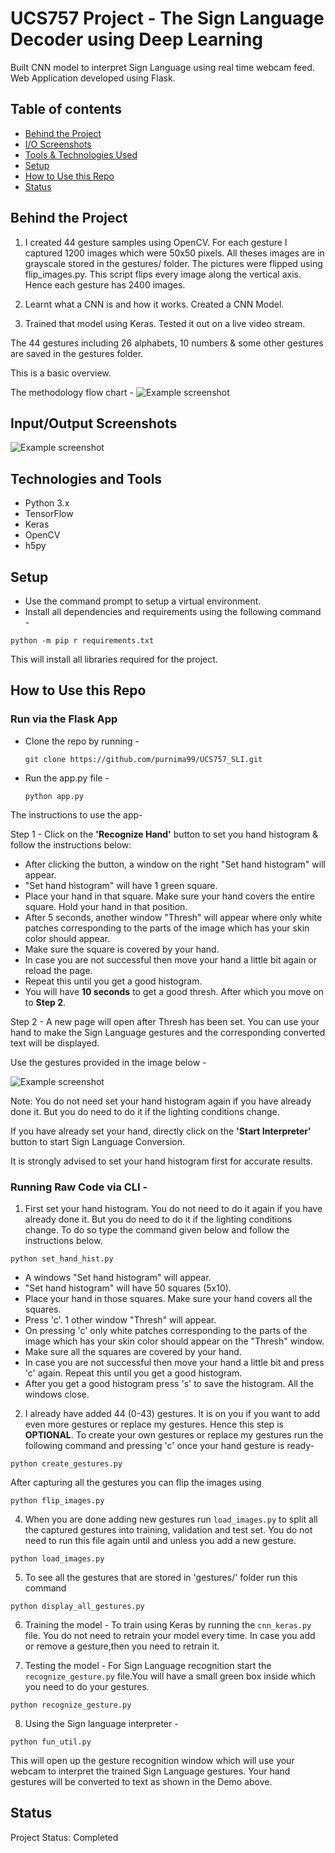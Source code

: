 # UCS757 Project - The Sign Language Decoder using Deep Learning

Built CNN model to interpret Sign Language using real time webcam feed.
Web Application developed using Flask.

## Table of contents
* [Behind the Project](#Behind-the-Project)
* [I/O Screenshots](#Input/Output-Screenshots)
* [Tools & Technologies Used](#technologies-and-tools)
* [Setup](#setup)
* [How to Use this Repo](#how-to-use-this-repo)
* [Status](#status)

## Behind the Project

1. I created 44 gesture samples using OpenCV. For each gesture I captured 1200 images which were 50x50 pixels. All theses images are in grayscale stored in the gestures/ folder. The pictures were flipped using flip_images.py. This script flips every image along the vertical axis. Hence each gesture has 2400 images.

2. Learnt what a CNN is and how it works. Created a CNN Model.

3. Trained that model using Keras. Tested it out on a live video stream.

The 44 gestures including 26 alphabets, 10 numbers & some other gestures are saved in the gestures folder.

This is a basic overview. 

The methodology flow chart - 
![Example screenshot](./static/Methodology-FlowChart.png)

## Input/Output Screenshots
![Example screenshot](./static/I-O.gif)

## Technologies and Tools
* Python 3.x 
* TensorFlow
* Keras
* OpenCV
* h5py

## Setup

* Use the command prompt to setup a virtual environment.
* Install all dependencies and requirements using the following command - 

`python -m pip r requirements.txt`

This will install all libraries required for the project.

## How to Use this Repo 

### Run via the Flask App
* Clone the repo by running - 

    `git clone https://github.com/purnima99/UCS757_SLI.git`

* Run the app.py file - 
    
    `python app.py`

The instructions to use the app-

Step 1 - Click on the <b>'Recognize Hand'</b> button to set you hand histogram & follow the instructions below:
* After clicking the button, a window on the right "Set hand histogram" will appear.
* "Set hand histogram" will have 1 green square.
* Place your hand in that square. Make sure your hand covers the entire square. Hold your hand in that position.
* After 5 seconds, another window "Thresh" will appear where only white patches corresponding to the parts of the image which has your skin color should appear.
* Make sure the square is covered by your hand.
* In case you are not successful then move your hand a little bit again or reload the page. 
* Repeat this until you get a good histogram.
* You will have <b>10 seconds</b> to get a good thresh. After which you move on to <b>Step 2</b>.

Step 2 - A new page will open after Thresh has been set. You can use your hand to make the Sign Language gestures and the corresponding converted text will be displayed. 

Use the gestures provided in the image below - 

![Example screenshot](./static/ASL.jpg)

Note: You do not need set your hand histogram again if you have already done it. But you do need to do it if the lighting conditions change.

If you have already set your hand, directly click on the <b>'Start Interpreter'</b> button to start Sign Language Conversion.

It is strongly advised to set your hand histogram first for accurate results.

### Running Raw Code via CLI - 

  1. First set your hand histogram. You do not need to do it again if you have already done it. But you do need to do it if the lighting conditions change. To do so type the command given below and follow the instructions below.
    
    python set_hand_hist.py
    
  * A windows "Set hand histogram" will appear.
  * "Set hand histogram" will have 50 squares (5x10).
  * Place your hand in those squares. Make sure your hand covers all the squares.
  * Press 'c'. 1 other window "Thresh" will appear.
  * On pressing 'c' only white patches corresponding to the parts of the image which has your skin color should appear on the "Thresh" window. 
  * Make sure all the squares are covered by your hand.
  * In case you are not successful then move your hand a little bit and press 'c' again. Repeat this until you get a good histogram.
  * After you get a good histogram press 's' to save the histogram. All the windows close.
  
  2. I already have added 44 (0-43) gestures. It is on you if you want to add even more gestures or replace my gestures. Hence this step is <b>OPTIONAL</b>. To create your own gestures or replace my gestures run the following command and pressing 'c' once your hand gesture is ready- 
     
    python create_gestures.py  

  After capturing all the gestures you can flip the images using

    python flip_images.py  

  4. When you are done adding new gestures run `load_images.py` to split all the captured gestures into training, validation and test set. You do not need to run this file again until and unless you add a new gesture.
    
    python load_images.py

  5. To see all the gestures that are stored in 'gestures/' folder run this command
    
    python display_all_gestures.py

  6. Training the model - To train using Keras by running the `cnn_keras.py` file.
  You do not need to retrain your model every time. In case you add or remove a gesture,then you need to retrain it.

  7. Testing the model - For Sign Language recognition start the `recognize_gesture.py` file.You will have a small green box inside which you need to do your gestures.

    python recognize_gesture.py
    
  8. Using the Sign language interpreter - 
  
    python fun_util.py

This will open up the gesture recognition window which will use your webcam to interpret the trained Sign Language gestures. Your hand gestures will be converted to text as shown in the Demo above.

## Status    
Project Status: Completed 
